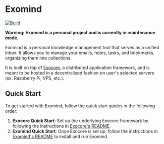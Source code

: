 # Exomind

[![Build](https://github.com/appaquet/exomind/actions/workflows/push-tester.yml/badge.svg)](https://github.com/appaquet/exomind/actions/workflows/push-tester.yml)

**Warning: Exomind is a personal project and is currently in maintenance mode.**

Exomind is a personal knowledge management tool that serves as a unified inbox.
It allows you to manage your emails, notes, tasks, and bookmarks, organizing them into collections.

It is built on top of [Exocore](./exocore/), a distributed application framework, and is meant to be
hosted in a decentralized fashion on user's selected servers (ex: Raspberry Pi, VPS, etc.).

## Quick Start

To get started with Exomind, follow the quick start guides in the following order:

1. **Exocore Quick Start**: Set up the underlying Exocore framework by following the instructions in [Exocore's README](./exocore/README.md).
2. **Exomind Quick Start**: Once Exocore is set up, follow the instructions in [Exomind's README](./exomind/README.md) to install and run Exomind.

